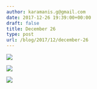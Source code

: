 ```yaml
---
author: karamanis.g@gmail.com
date: 2017-12-26 19:39:00+00:00
draft: false
title: December 26
type: post
url: /blog/2017/12/december-26
---
```




  
   ![](https://images.squarespace-cdn.com/content/v1/4f3f61bae4b063b909445965/1514304260677-FU443LYMHJX9JMYDJ917/ke17ZwdGBToddI8pDm48kLSERMgCVymnItqhne5EfYV7gQa3H78H3Y0txjaiv_0fDoOvxcdMmMKkDsyUqMSsMWxHk725yiiHCCLfrh8O1z5QHyNOqBUUEtDDsRWrJLTmMCg6RGY8TrcVSOIk4QoDPnvjthEs8TAhVmYN7i_-QaEW7L_Q40KNxq4S2FLq3V0y/IMG_3503.jpg?format=original)

  

  
   ![](https://images.squarespace-cdn.com/content/v1/4f3f61bae4b063b909445965/1514304259726-5RUXIMVY9O0VQB6X6N5N/ke17ZwdGBToddI8pDm48kF9aEDQaTpZHfWEO2zppK7Z7gQa3H78H3Y0txjaiv_0fDoOvxcdMmMKkDsyUqMSsMWxHk725yiiHCCLfrh8O1z5QPOohDIaIeljMHgDF5CVlOqpeNLcJ80NK65_fV7S1UX7HUUwySjcPdRBGehEKrDf5zebfiuf9u6oCHzr2lsfYZD7bBzAwq_2wCJyqgJebgg/IMG_3504.jpg?format=original)

  

  
   ![](https://images.squarespace-cdn.com/content/v1/4f3f61bae4b063b909445965/1514304262498-UH9HZB09VGMYVGYJR8SE/ke17ZwdGBToddI8pDm48kF9aEDQaTpZHfWEO2zppK7Z7gQa3H78H3Y0txjaiv_0fDoOvxcdMmMKkDsyUqMSsMWxHk725yiiHCCLfrh8O1z5QPOohDIaIeljMHgDF5CVlOqpeNLcJ80NK65_fV7S1UX7HUUwySjcPdRBGehEKrDf5zebfiuf9u6oCHzr2lsfYZD7bBzAwq_2wCJyqgJebgg/IMG_3506.jpg?format=original)

  


